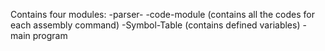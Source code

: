 Contains four modules: 
  -parser-
  -code-module (contains all the codes for each assembly command)
  -Symbol-Table (contains defined variables)
  -main program
